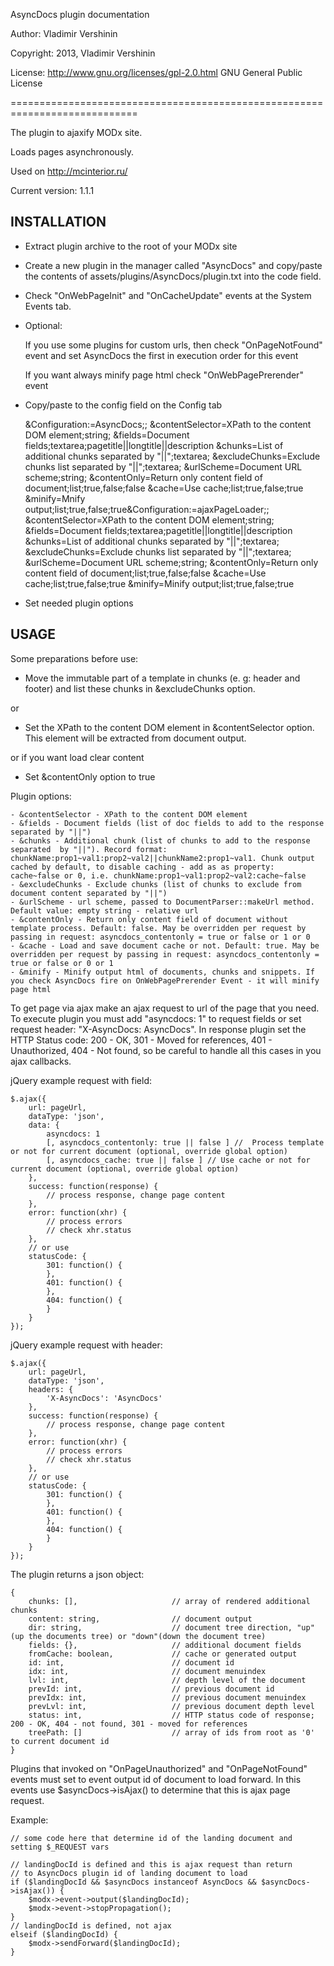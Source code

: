 AsyncDocs plugin documentation

Author: Vladimir Vershinin

Copyright: 2013, Vladimir Vershinin

License: http://www.gnu.org/licenses/gpl-2.0.html GNU General Public License

============================================================================

The plugin to ajaxify MODx site.

Loads pages asynchronously.

Used on http://mcinterior.ru/

Current version: 1.1.1

INSTALLATION
--------------------------------------------------------------------------
- Extract plugin archive to the root of your MODx site

- Create a new plugin in the manager called "AsyncDocs" and copy/paste the contents of assets/plugins/AsyncDocs/plugin.txt
into the code field.

- Check "OnWebPageInit" and "OnCacheUpdate" events at the System Events tab.

- Optional:

    If you use some plugins for custom urls, then check "OnPageNotFound" event and set AsyncDocs the first in execution order for this event
    
    If you want always minify page html check "OnWebPagePrerender" event

- Copy/paste to the config field on the Config tab

    &Configuration:=AsyncDocs;; &contentSelector=XPath to the content DOM element;string; &fields=Document fields;textarea;pagetitle||longtitle||description &chunks=List of additional chunks separated by "||";textarea; &excludeChunks=Exclude chunks list separated by "||";textarea; &urlScheme=Document URL scheme;string; &contentOnly=Return only content field of document;list;true,false;false &cache=Use cache;list;true,false;true &minify=Mnify output;list;true,false;true&Configuration:=ajaxPageLoader;; &contentSelector=XPath to the content DOM element;string; &fields=Document fields;textarea;pagetitle||longtitle||description &chunks=List of additional chunks separated by "||";textarea; &excludeChunks=Exclude chunks list separated by "||";textarea; &urlScheme=Document URL scheme;string; &contentOnly=Return only content field of document;list;true,false;false &cache=Use cache;list;true,false;true &minify=Minify output;list;true,false;true

- Set needed plugin options

USAGE
--------------------------------------------------------------------------
Some preparations before use:
- Move the immutable part of a template in chunks (e. g: header and footer) and list these chunks in &excludeChunks option.

or

- Set the XPath to the content DOM element in &contentSelector option. This element will be extracted from document output.
 
or if you want load clear content

- Set &contentOnly option to true

Plugin options:
    
    - &contentSelector - XPath to the content DOM element
    - &fields - Document fields (list of doc fields to add to the response separated by "||")
    - &chunks - Additional chunk (list of chunks to add to the response separated  by "||"). Record format: chunkName:prop1~val1:prop2~val2||chunkName2:prop1~val1. Chunk output cached by default, to disable caching - add as as property: cache~false or 0, i.e. chunkName:prop1~val1:prop2~val2:cache~false
    - &excludeChunks - Exclude chunks (list of chunks to exclude from document content separated by "||")
    - &urlScheme - url scheme, passed to DocumentParser::makeUrl method. Default value: empty string - relative url
    - &contentOnly - Return only content field of document without template process. Default: false. May be overridden per request by passing in request: asyncdocs_contentonly = true or false or 1 or 0
    - &cache - Load and save document cache or not. Default: true. May be overridden per request by passing in request: asyncdocs_contentonly = true or false or 0 or 1
    - &minify - Minify output html of documents, chunks and snippets. If you check AsyncDocs fire on OnWebPagePrerender Event - it will minify page html

To get page via ajax make an ajax request to url of the page that you need. To execute plugin you must add "asyncdocs: 1" to request fields or set
request header: "X-AsyncDocs: AsyncDocs". 
In response plugin set the HTTP Status code: 200 - OK, 301 - Moved for references, 401 - Unauthorized, 404 - Not found, so be careful to handle all this cases in you ajax callbacks.

jQuery example request with field:

    $.ajax({
        url: pageUrl,
        dataType: 'json',
        data: {
            asyncdocs: 1
            [, asyncdocs_contentonly: true || false ] //  Process template or not for current document (optional, override global option)
            [, asyncdocs_cache: true || false ] // Use cache or not for current document (optional, override global option)
        },
        success: function(response) {
            // process response, change page content
        },
        error: function(xhr) {
            // process errors
            // check xhr.status
        },
        // or use
        statusCode: {
            301: function() {
            },
            401: function() {
            },
            404: function() {
            }
        }
    });

jQuery example request with header:

    $.ajax({
        url: pageUrl,
        dataType: 'json',
        headers: {
            'X-AsyncDocs': 'AsyncDocs'
        },
        success: function(response) {
            // process response, change page content
        },
        error: function(xhr) {
            // process errors
            // check xhr.status
        },
        // or use
        statusCode: {
            301: function() {
            },
            401: function() {
            },
            404: function() {
            }
        }
    });


The plugin returns a json object:

    {
        chunks: [],                     // array of rendered additional chunks
        content: string,                // document output
        dir: string,                    // document tree direction, "up"(up the documents tree) or "down"(down the document tree)
        fields: {},                     // additional document fields
        fromCache: boolean,             // cache or generated output
        id: int,                        // document id
        idx: int,                       // document menuindex
        lvl: int,                       // depth level of the document
        prevId: int,                    // previous document id
        prevIdx: int,                   // previous document menuindex
        prevLvl: int,                   // previous document depth level
        status: int,                    // HTTP status code of response; 200 - OK, 404 - not found, 301 - moved for references
        treePath: []                    // array of ids from root as '0' to current document id
    }

Plugins that invoked on "OnPageUnauthorized" and "OnPageNotFound" events
must set to event output id of document to load forward. In this events use $asyncDocs->isAjax() to
determine that this is ajax page request.

Example:

    // some code here that determine id of the landing document and setting $_REQUEST vars

    // landingDocId is defined and this is ajax request than return
    // to AsyncDocs plugin id of landing document to load
    if ($landingDocId && $asyncDocs instanceof AsyncDocs && $asyncDocs->isAjax()) {
        $modx->event->output($landingDocId);
        $modx->event->stopPropagation();
    }
    // landingDocId is defined, not ajax
    elseif ($landingDocId) {
        $modx->sendForward($landingDocId);
    }

